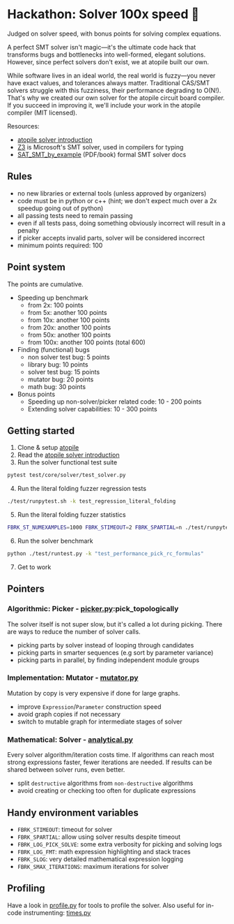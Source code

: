 # Hackathon: Solver 100x speed 🚀

​Judged on solver speed, with bonus points for solving complex equations.

​A perfect SMT solver isn't magic—it's the ultimate code hack that transforms bugs and bottlenecks into well-formed, elegant solutions. However, since perfect solvers don't exist, we at atopile built our own.

​While software lives in an ideal world, the real world is fuzzy—you never have exact values, and tolerances always matter. Traditional CAS/SMT solvers struggle with this fuzziness, their performance degrading to O(N!). That's why we created our own solver for the atopile circuit board compiler. If you succeed in improving it, we'll include your work in the atopile compiler (MIT licensed).

​Resources:

- [atopile solver introduction](https://github.com/atopile/atopile/tree/main/src/faebryk/core/solver)
- [Z3](https://github.com/Z3Prover/z3) is Microsoft's SMT solver, used in compilers for typing
- [SAT_SMT_by_example](https://smt.st/SAT_SMT_by_example.pdf) (PDF/book) formal SMT solver docs


## Rules

- no new libraries or external tools (unless approved by organizers)
- code must be in python or c++ (hint; we don't expect much over a 2x speedup going out of python)
- all passing tests need to remain passing
- even if all tests pass, doing something obviously incorrect will result in a penalty
- if picker accepts invalid parts, solver will be considered incorrect
- minimum points required: 100


## Point system
The points are cumulative.

- Speeding up benchmark
    - from 2x: 100 points
    - from 5x: another 100 points
    - from 10x: another 100 points
    - from 20x: another 100 points
    - from 50x: another 100 points
    - from 100x: another 100 points (total 600)
- Finding (functional) bugs
    - non solver test bug: 5 points
    - library bug: 10 points
    - solver test bug: 15 points
    - mutator bug: 20 points
    - math bug: 30 points
- Bonus points
    - Speeding up non-solver/picker related code: 10 - 200 points
    - Extending solver capabilities: 10 - 300 points

## Getting started

1. Clone & setup [atopile](https://github.com/atopile/atopile)
2. Read the [atopile solver introduction](https://github.com/atopile/atopile/tree/main/src/faebryk/core/solver)
3. Run the solver functional test suite

```bash
pytest test/core/solver/test_solver.py
```

4. Run the literal folding fuzzer regression tests

```bash
./test/runpytest.sh -k test_regression_literal_folding
```

5. Run the literal folding fuzzer statistics

```bash
FBRK_ST_NUMEXAMPLES=1000 FBRK_STIMEOUT=2 FBRK_SPARTIAL=n ./test/runpytest.sh -Wignore --hypothesis-show-statistics -k "test_folding_statistics" | grep -v Retried | grep -v "invalid because"
```
6. Run the solver benchmark
```bash
python ./test/runtest.py -k "test_performance_pick_rc_formulas"
```
7. Get to work

## Pointers

### Algorithmic: Picker - [picker.py](../../src/faebryk/libs/picker/picker.py):pick_topologically
The solver itself is not super slow, but it's called a lot during picking.
There are ways to reduce the number of solver calls.

- picking parts by solver instead of looping through candidates
- picking parts in smarter sequences (e.g sort by parameter variance)
- picking parts in parallel, by finding independent module groups

### Implementation: Mutator - [mutator.py](../../src/faebryk/core/solver/mutator.py)
Mutation by copy is very expensive if done for large graphs.

- improve `Expression`/`Parameter` construction speed
- avoid graph copies if not necessary
- switch to mutable graph for intermediate stages of solver

### Mathematical: Solver - [analytical.py](../../src/faebryk/core/solver/analytical.py)
Every solver algorithm/iteration costs time.
If algorithms can reach most strong expressions faster, fewer iterations are needed.
If results can be shared between solver runs, even better.

- split `destructive` algorithms from `non-destructive` algorithms
- avoid creating or checking too often for duplicate expressions


## Handy environment variables

- `FBRK_STIMEOUT`: timeout for solver
- `FBRK_SPARTIAL`: allow using solver results despite timeout
- `FBRK_LOG_PICK_SOLVE`: some extra verbosity for picking and solving logs
- `FBRK_LOG_FMT`: math expression highlighting and stack traces
- `FBRK_SLOG`: very detailed mathematical expression logging
- `FBRK_SMAX_ITERATIONS`: maximum iterations for solver

## Profiling
Have a look in [profile.py](../../tools/profile.py) for tools to profile the solver.
Also useful for in-code instrumenting: [times.py](../../src/faebryk/libs/test/times.py)
